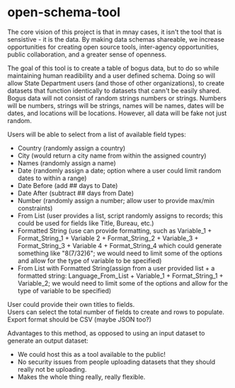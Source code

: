 open-schema-tool
================
The core vision of this project is that in mnay cases, it isn't the tool that is sensistive - it is the data. By making data schemas shareable, we increase opportunities for creating open source tools, inter-agency opportunities, public collaboration, and a greater sense of openness.

The goal of this tool is to create a table of bogus data, but to do so while maintaining human readibility and a user defined schema. Doing so will allow State Department users (and those of other organizations), to create datasets that function identically to datasets that cann't be easily shared. Bogus data will not consist of random strings numbers or strings. Numbers will be numbers, strings will be strings, names will be names, dates will be dates, and locations will be locations. However, all data will be fake not just random.

Users will be able to select from a list of available field types:
* Country (randomly assign a country)
* City (would return a city name from within the assigned country)
* Names (randomly assign a name)
* Date (randomly assign a date; option where a user could limit random dates to within a range)
* Date Before (add ## days to Date)
* Date After (subtract ## days from Date)
* Number (randomly assign a number; allow user to provide max/min constraints)
* From List (user provides a list, script randomly assigns to records; this could be used for fields like Title, Bureau, etc.)
* Formatted String (use can provide formatting, such as Variable_1 + Format_String_1 + Variable 2 + Format_String_2 + Variable_3 + Format_String_3 + Variable 4 + Format_String_4 which could generate something like "8(7/32)6"; we would need to limit some of the options and allow for the type of variable to be specified)
* From List with Formatted String(assign from a user provided list + a formatted string: Language_From_List + Variable_1 + Format_String_1 + Variable_2; we would need to limit some of the options and allow for the type of variable to be specified)

User could provide their own titles to fields.<br>
Users can select the total number of fields to create and rows to populate.<br>
Export format should be CSV (maybe JSON too?)<br>

Advantages to this method, as opposed to using an input dataset to generate an output dataset:
* We could host this as a tool available to the public!
* No security issues from people uploading datasets that they should really not be uploading.
* Makes the whole thing really, really flexible.
